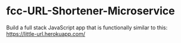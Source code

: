 # fcc-URL-Shortener-Microservice
Build a full stack JavaScript app that is functionally similar to this: https://little-url.herokuapp.com/ 
